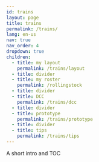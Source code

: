 ```yaml
---
id: trains
layout: page
title: trains
permalink: /trains/
lang: en-us
nav: true
nav_order: 4
dropdown: true
children:
  - title: my layout
    permalink: /trains/layout
  - title: divider
  - title: my roster
    permalink: /rollingstock
  - title: divider
  - title: DCC
    permalink: /trains/dcc
  - title: divider
  - title: prototype
    permalink: /trains/prototype
  - title: divider
  - title: tips
    permalink: /trains/tips
---
```


A short intro and TOC
